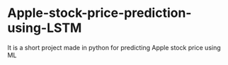 # Apple-stock-price-prediction-using-LSTM
It is a short project made in python for predicting Apple stock price using ML
